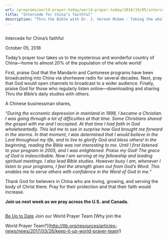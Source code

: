 ```yaml
---
url: /programs/world-prayer-today/world-prayer-today/2018/10/05/intercede-for-china-s-faithful
title: "Intercede for China’s faithful"
description: "Thru the Bible with Dr. J. Vernon McGee - Taking the whole Word to the whole world"
---
```







## 
 Intercede for China’s faithful


October 05, 2018




Today’s prayer tour takes us to the mysterious and wonderful country of China—home to almost 20% of the population of the whole world! 


First, praise God that the Mandarin and Cantonese programs have been broadcasting into China via shortwave radio for several decades. Next, pray that God would open channels to broadcast to a wider audience. Finally, praise God for those who regularly listen online—downloading and sharing *Thru the Bible*’s daily studies with others.  

  

A Chinese businessman shares,  

  

*“During the economic depression in mainland in 1998, I became a Christian. I was going through a lot of difficulties at that time. Some Christians shared the gospel with me and I accepted. At that time I had faith in God wholeheartedly. This led me to see in surprise how God brought me forward in the storms. In that moment, I was determined that I would believe in the Lord throughout my life, and to live to glorify God and bless others! In the beginning, reading the Bible was not interesting to me. Until I first listened to your program in 2005, and I was enlightened. Praise my God! The grace of God is indescribable. Now I am serving at my fellowship and leading spiritual meetings. I also lead Bible studies. However busy I am, whenever I listen to your programs, I feel the strength given out from God’s Word. This enables me to serve others with confidence in the Word of God in me.”*


Thank God for believers in China who are loving, growing, and serving the body of Christ there. Pray for their protection and that their faith would increase. 


**Join us next week as we pray across the U.S. and Canada.**







## 




[Be Up to Date](http://feeds.feedburner.com/WorldPrayerToday "World Prayer Today RSS Feed")
Join our World Prayer Team
[Why join the  

World Prayer Team?](http://ttb.org/resources/articles-news/news/2017/03/26/keep-it-up-world-prayer-team!)




